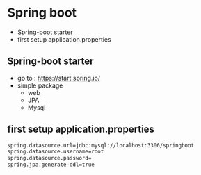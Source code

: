 # Spring boot
* Spring-boot starter
* first setup application.properties

## Spring-boot starter
* go to : https://start.spring.io/
* simple package
	* web 
	* JPA
	* Mysql

## first setup application.properties
```xml
spring.datasource.url=jdbc:mysql://localhost:3306/springboot
spring.datasource.username=root
spring.datasource.password=
spring.jpa.generate-ddl=true
```






